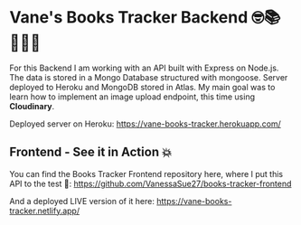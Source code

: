 # Vane's Books Tracker Backend 🤓📚👩‍💻💪

For this Backend I am working with an API built with Express on Node.js. The data is stored in a Mongo Database structured with mongoose. Server deployed to Heroku and MongoDB stored in Atlas.
My main goal was to learn how to implement an image upload endpoint, this time using **Cloudinary**.

Deployed server on Heroku: https://vane-books-tracker.herokuapp.com/

## Frontend - See it in Action 💥
You can find the Books Tracker Frontend repository here, where I put this API to the test 💪: https://github.com/VanessaSue27/books-tracker-frontend

And a deployed LIVE version of it here: https://vane-books-tracker.netlify.app/
